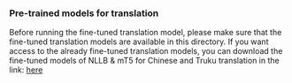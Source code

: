 ### Pre-trained models for translation 

Before running the fine-tuned translation model, please make sure that the fine-tuned translation models are available in this directory. 
If you want access to the already fine-tuned translation models, you can download the fine-tuned models of NLLB & mT5 for Chinese and Truku translation in the link:
[here](https://forms.gle/auRfXCnQztj5Kvqr6)
